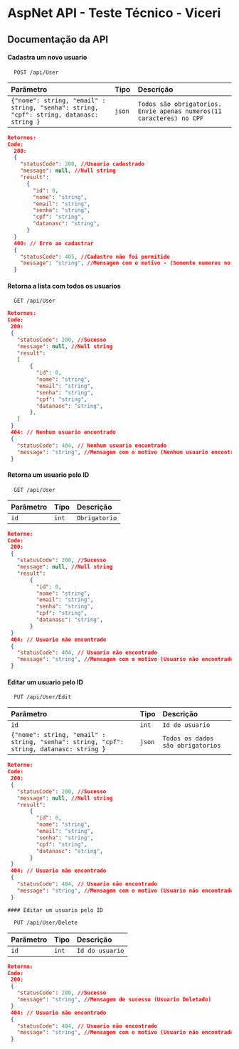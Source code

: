 
# AspNet API - Teste Técnico - Viceri




## Documentação da API

#### Cadastra um novo usuario

```http
  POST /api/User
```

| Parâmetro   | Tipo       | Descrição
| :---------- | :--------- | :---------
| `{"nome": string, "email" : string, "senha": string, "cpf": string, datanasc: string }` | `json ` | `Todos são obrigatorios. Envie apenas numeros(11 caracteres) no CPF`

```json
Retornos:
Code:
  200: 
  {
    "statusCode": 200, //Usuario cadastrado
    "message": null, //Null string
    "result": 
      {
        "id": 0,
        "nome": "string",
        "email": "string",
        "senha": "string",
        "cpf": "string",
        "datanasc": "string",
      }
  }
  400: // Erro ao cadastrar
  {
    "statusCode": 405, //Cadastro não foi permitido
    "message": "string", //Mensagem com o motivo - (Somente numeros no CPF | CPF Inválido | CPF Em uso | Email Em uso | Email inválido)
  }
 ```

 #### Retorna a lista com todos os usuarios

```http
  GET /api/User
```
 ```json
Retornos:
Code:
  200: 
  {
    "statusCode": 200, //Sucesso
    "message": null, //Null string
    "result":
    [
        {
          "id": 0,
          "nome": "string",
          "email": "string",
          "senha": "string",
          "cpf": "string",
          "datanasc": "string",
        },
    ] 
  }
  404: // Nenhum usuario encontrado
  {
    "statusCode": 404, // Nenhum usuario encontrado
    "message": "string", //Mensagem com o motivo (Nenhum usuario encontrado)
  }
 ```

  #### Retorna um usuario pelo ID

```http
  GET /api/User
```
| Parâmetro   | Tipo       | Descrição
| :---------- | :--------- | :---------
|  `id` | `int` | `Obrigatorio`

 ```json
Retorno:
Code:
  200: 
  {
    "statusCode": 200, //Sucesso
    "message": null, //Null string
    "result":
        {
          "id": 0,
          "nome": "string",
          "email": "string",
          "senha": "string",
          "cpf": "string",
          "datanasc": "string",
        }
  }
  404: // Usuario não encontrado
  {
    "statusCode": 404, // Usuario não encontrado
    "message": "string", //Mensagem com o motivo (Usuario não encontrado)
  }
 ```

   #### Editar um usuario pelo ID

```http
  PUT /api/User/Edit
```
| Parâmetro   | Tipo       | Descrição
| :---------- | :--------- | :---------
|  `id` | `int` | `Id do usuario`
| `{"nome": string, "email" : string, "senha": string, "cpf": string, datanasc: string }`| `json`| `Todos os dados são obrigatorios`

 ```json
Retorno:
Code:
  200: 
  {
    "statusCode": 200, //Sucesso
    "message": null, //Null string
    "result":
        {
          "id": 0,
          "nome": "string",
          "email": "string",
          "senha": "string",
          "cpf": "string",
          "datanasc": "string",
        }
  }
  404: // Usuario não encontrado
  {
    "statusCode": 404, // Usuario não encontrado
    "message": "string", //Mensagem com o motivo (Usuario não encontrado)
  }
 ```

    #### Editar um usuario pelo ID

```http
  PUT /api/User/Delete
```
| Parâmetro   | Tipo       | Descrição
| :---------- | :--------- | :---------
|  `id` | `int` | `Id do usuario`

 ```json
Retorno:
Code:
  200: 
  {
    "statusCode": 200, //Sucesso
    "message": "string", //Mensagem de sucesso (Usuario Deletado)
  }
  404: // Usuario não encontrado
  {
    "statusCode": 404, // Usuario não encontrado
    "message": "string", //Mensagem com o motivo (Usuario não encontrado)
  }
 ```